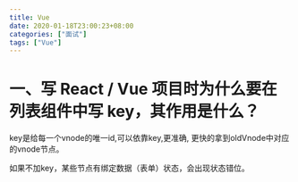 ```yaml
---
title: Vue
date: 2020-01-18T23:00:23+08:00
categories: ["面试"]
tags: ["Vue"]
---
```


# 一、写 React / Vue 项目时为什么要在列表组件中写 key，其作用是什么？

key是给每一个vnode的唯一id,可以依靠key,更准确, 更快的拿到oldVnode中对应的vnode节点。

如果不加key，某些节点有绑定数据（表单）状态，会出现状态错位。

